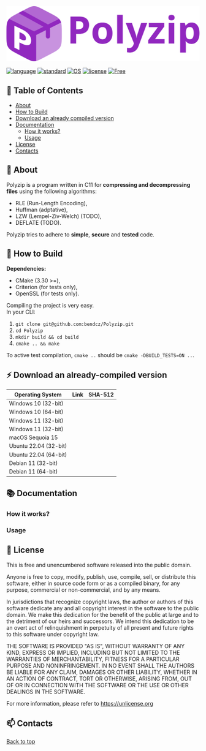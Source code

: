 <a name="top"></a>

![icon](resources/icon.svg)

[![language](https://img.shields.io/badge/language-c-9128bf?style=for-the-badge)]()
[![standard](https://img.shields.io/badge/c_standard-c11-9128bf?style=for-the-badge)]()
[![OS](https://img.shields.io/badge/OS-Windows,_Linux-9128bf?style=for-the-badge)]()
[![license](https://img.shields.io/badge/license-Unlicense-brightbreen?style=for-the-badge)]()
[![Free](https://img.shields.io/badge/free-brightgreen?style=for-the-badge)](#-license)

## :bookmark: Table of Contents
- [About](#-about)
- [How to Build](#-how-to-build)
- [Download an already compiled version](#-download-an-already-compiled-version)
- [Documentation](#-documentation)
    - [How it works?](#how-it-works)
    - [Usage](#usage)
- [License](#-license)
- [Contacts](#-contacts)

## 🚀 About

Polyzip is a program written in C11 for **compressing and decompressing files** using the following algorithms:

- RLE (Run-Length Encoding),
- Huffman (adptative),
- LZW (Lempel-Ziv-Welch) (TODO),
- DEFLATE (TODO).

Polyzip tries to adhere to **simple**, **secure** and **tested** code.

## 🔨 How to Build

**Dependencies:**

- CMake (3.30 >=),
- Criterion (for tests only),
- OpenSSL (for tests only).

Compiling the project is very easy.  
In your CLI:

1. `git clone git@github.com:bendcz/Polyzip.git`
2. `cd Polyzip`
3. `mkdir build && cd build`
4. `cmake .. && make`

To active test compilation, `cmake ..` should be `cmake -DBUILD_TESTS=ON ..`.

## ⚡ Download an already-compiled version

| Operating System | Link | SHA-512 |
| ---------------- | ---- | ------- |
| Windows 10 (32-bit) | | |
| Windows 10 (64-bit) | | |
| Windows 11 (32-bit) | | |
| Windows 11 (32-bit) | | |
| macOS Sequoia 15 | | |
| Ubuntu 22.04 (32-bit) | | |
| Ubuntu 22.04 (64-bit) | | |
| Debian 11 (32-bit) | | |
| Debian 11 (64-bit) | | |

## 📚 Documentation
### How it works?
### Usage

## 📃 License

This is free and unencumbered software released into the public domain.

Anyone is free to copy, modify, publish, use, compile, sell, or
distribute this software, either in source code form or as a compiled
binary, for any purpose, commercial or non-commercial, and by any
means.

In jurisdictions that recognize copyright laws, the author or authors
of this software dedicate any and all copyright interest in the
software to the public domain. We make this dedication for the benefit
of the public at large and to the detriment of our heirs and
successors. We intend this dedication to be an overt act of
relinquishment in perpetuity of all present and future rights to this
software under copyright law.

THE SOFTWARE IS PROVIDED "AS IS", WITHOUT WARRANTY OF ANY KIND,
EXPRESS OR IMPLIED, INCLUDING BUT NOT LIMITED TO THE WARRANTIES OF
MERCHANTABILITY, FITNESS FOR A PARTICULAR PURPOSE AND NONINFRINGEMENT.
IN NO EVENT SHALL THE AUTHORS BE LIABLE FOR ANY CLAIM, DAMAGES OR
OTHER LIABILITY, WHETHER IN AN ACTION OF CONTRACT, TORT OR OTHERWISE,
ARISING FROM, OUT OF OR IN CONNECTION WITH THE SOFTWARE OR THE USE OR
OTHER DEALINGS IN THE SOFTWARE.

For more information, please refer to <https://unlicense.org>

## 📫 Contacts


[Back to top](#top)